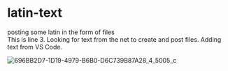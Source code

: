 # latin-text
posting some latin in the form of files  
This is line 3. 
Looking for text from the net to create and post files. 
Adding text from VS Code.  

![696BB2D7-1D19-4979-B6B0-D6C739B87A28_4_5005_c](https://user-images.githubusercontent.com/13544800/220799020-84cddad4-2371-4287-ac0a-eacf6c6527be.jpeg)  
